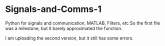# Signals-and-Comms-1
Python for signals and communication, MATLAB, Filters, etc
 So the first file was a milestone, but it barely approximated the function.

I am uploading the second version, but it still has some errors.
